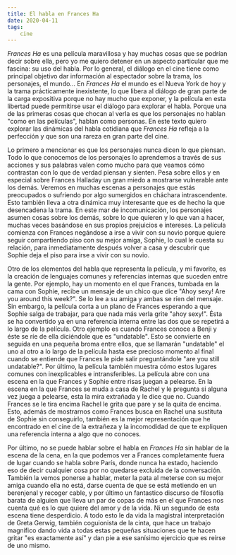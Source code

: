 ```yaml
---
title: El habla en Frances Ha
date: 2020-04-11
tags:
    cine
---
```

*Frances Ha* es una película maravillosa y hay muchas cosas que se podrían decir sobre ella, pero yo me quiero detener en un aspecto particular que me fascina: su uso del habla. Por lo general, el diálogo en el cine tiene como principal objetivo dar información al espectador sobre la trama, los personajes, el mundo... En *Frances Ha* el mundo es el Nueva York de hoy y la trama prácticamente inexistente, lo que libera al diálogo de gran parte de la carga expositiva porque no hay mucho que exponer, y la película en esta libertad puede permitirse usar el diálogo para explorar el habla. Porque una de las primeras cosas que chocan al verla es que los personajes no hablan "como en las películas", hablan como personas. En este texto quiero explorar las dinámicas del habla cotidiana que *Frances Ha* refleja a la perfección y que son una rareza en gran parte del cine.

Lo primero a mencionar es que los personajes nunca dicen lo que piensan. Todo lo que conocemos de los personajes lo aprendemos a través de sus acciones y sus palabras valen como mucho para que veamos cómo contrastan con lo que de verdad piensan y sienten. Pesa sobre ellos y en especial sobre Frances Halladay un gran miedo a mostrarse vulnerable ante los demás. Veremos en muchas escenas a personajes que estás preocupados o sufriendo por algo sumergidos en cháchara intrascendente. Esto también lleva a otra dinámica muy interesante que es de hecho la que desencadena la trama. En este mar de incomunicación, los personajes asumen cosas sobre los demás, sobre lo que quieren y lo que van a hacer, muchas veces basándose en sus propios prejuicios e intereses. La película comienza con Frances negándose a irse a vivir con su novio porque quiere seguir compartiendo piso con su mejor amiga, Sophie, lo cual le cuesta su relación, para inmediatamente después volver a casa y descubrir que Sophie deja el piso para irse a vivir con su novio.

Otro de los elementos del habla que representa la película, y mi favorito, es la creación de lenguajes comunes y referencias internas que suceden entre la gente. Por ejemplo, hay un momento en el que Frances, tumbada en la cama con Sophie, recibe un mensaje de un chico que dice "Ahoy sexy! Are you around this week?". Se lo lee a su amiga y ambas se ríen del mensaje. Sin embargo, la película corta a un plano de Frances esperando a que Sophie salga de trabajar, para que nada más verla grite "ahoy sexy!". Ésta se ha convertido ya en una referencia interna entre las dos que se repetirá a lo largo de la película. Otro ejemplo es cuando Frances conoce a Benji y éste se ríe de ella diciéndole que es "undatable". Esto se convierte en seguida en una pequeña broma entre ellos, que se llamarán "undatable" el uno al otro a lo largo de la película hasta ese precioso momento al final cuando se entiende que Frances le pide salir preguntándole "are you still undatable?". Por último, la película también muestra cómo estos lugares comunes con inexplicables e intransferibles. La película abre con una escena en la que Frances y Sophie entre risas juegan a pelearse. En la escena en la que Frances se muda a casa de Rachel y le pregunta si alguna vez juega a pelearse, esta la mira extrañada y le dice que no. Cuando Frances se le tira encima Rachel le grita que pare y se la quita de encima. Esto, además de mostrarnos como Frances busca en Rachel una sustituta de Sophie sin conseguirlo, también es la mejor representación que he encontrado en el cine de la extrañeza y la incomodidad de que te expliquen una referencia interna a algo que no conoces.

Por último, no se puede hablar sobre el habla en *Frances Ha* sin hablar de la escena de la cena, en la que podemos ver a Frances completamente fuera de lugar cuando se habla sobre París, donde nunca ha estado, haciendo eso de decir cualquier cosa por no quedarse excluida de la conversación. También la vemos ponerse a hablar, meter la pata al meterse con su mejor amiga cuando ella no está, darse cuenta de que se está metiendo en un berenjenal y recoger cable, y por último un fantastico discurso de filosofía barata de alguien que lleva un par de copas de más en el que Frances nos cuenta qué es lo que quiere del amor y de la vida. Ni un segundo de esta escena tiene desperdicio. A todo esto le da vida la magistral interpretación de Greta Gerwig, también coguionista de la cinta, que hace un trabajo magnífico dando vida a todas estas pequeñas situaciones que te hacen gritar "es exactamente así" y dan pie a ese sanísimo ejercicio que es reírse de uno mismo.

<youtube id="x-b2Y8ldxZk" />
